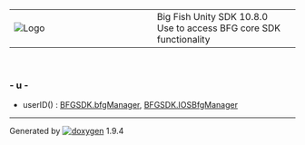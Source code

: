 <table>
<colgroup>
<col style="width: 50%" />
<col style="width: 50%" />
</colgroup>
<tbody>
<tr class="odd">
<td><img src="Icon-100.png" alt="Logo" /></td>
<td><div id="projectname">
Big Fish Unity SDK<span id="projectnumber"> 10.8.0</span>
</div>
<div id="projectbrief">
Use to access BFG core SDK functionality
</div></td>
</tr>
</tbody>
</table>

 

### \- u -

  - userID() : [BFGSDK.bfgManager](class_b_f_g_s_d_k_1_1bfg_manager.html#ac265d3ef9ffff115d436aa6072f74b7c),
    [BFGSDK.IOSBfgManager](class_b_f_g_s_d_k_1_1_i_o_s_bfg_manager.html#afa1f476ebfaf3a256ff44e47a7c60c1e)

-----

Generated
by [![doxygen](doxygen.svg)](https://www.doxygen.org/index.html) 1.9.4
